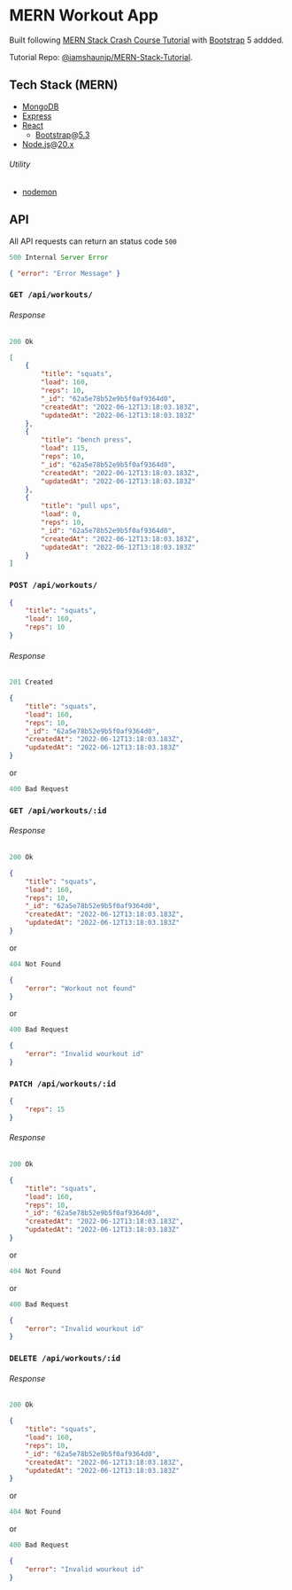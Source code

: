 # MERN Workout App

Built following [MERN Stack Crash Course Tutorial](https://www.youtube.com/playlist?list=PL4cUxeGkcC9iJ_KkrkBZWZRHVwnzLIoUE) with [Bootstrap](https://getbootstrap.com/) 5 addded.

Tutorial Repo: [@iamshaunjp/MERN-Stack-Tutorial](https://github.com/iamshaunjp/MERN-Stack-Tutorial).

## Tech Stack (MERN)

- [MongoDB](https://www.mongodb.com/)
- [Express](https://expressjs.com/)
- [React](https://reactjs.org/)
  - [Bootstrap](https://getbootstrap.com/)@[5.3](https://getbootstrap.com/docs/5.3/getting-started/introduction/)
- [Node.js](https://nodejs.org/en/)@[20.x](https://nodejs.org/docs/latest-v20.x/api/index.html)

###### Utility
- [nodemon](https://nodemon.io/)

## API

All API requests can return an status code `500`
```js
500 Internal Server Error
```
```json
{ "error": "Error Message" }
```

### `GET /api/workouts/`

###### Response

```js
200 Ok
```

```json
[
	{
		"title": "squats",
		"load": 160,
		"reps": 10,
		"_id": "62a5e78b52e9b5f0af9364d0",
		"createdAt": "2022-06-12T13:18:03.183Z",
		"updatedAt": "2022-06-12T13:18:03.183Z"
	},
	{
		"title": "bench press",
		"load": 115,
		"reps": 10,
		"_id": "62a5e78b52e9b5f0af9364d0",
		"createdAt": "2022-06-12T13:18:03.183Z",
		"updatedAt": "2022-06-12T13:18:03.183Z"
	},
	{
		"title": "pull ups",
		"load": 0,
		"reps": 10,
		"_id": "62a5e78b52e9b5f0af9364d0",
		"createdAt": "2022-06-12T13:18:03.183Z",
		"updatedAt": "2022-06-12T13:18:03.183Z"
	}
]
```

### `POST /api/workouts/`

```json
{
	"title": "squats",
	"load": 160,
	"reps": 10
}
```

###### Response

```js
201 Created
```

```json
{
	"title": "squats",
	"load": 160,
	"reps": 10,
	"_id": "62a5e78b52e9b5f0af9364d0",
	"createdAt": "2022-06-12T13:18:03.183Z",
	"updatedAt": "2022-06-12T13:18:03.183Z"
}
```

or

```js
400 Bad Request
```

### `GET /api/workouts/:id`

###### Response

```js
200 Ok
```

```json
{
	"title": "squats",
	"load": 160,
	"reps": 10,
	"_id": "62a5e78b52e9b5f0af9364d0",
	"createdAt": "2022-06-12T13:18:03.183Z",
	"updatedAt": "2022-06-12T13:18:03.183Z"
}
```

or

```js
404 Not Found
```

```json
{
	"error": "Workout not found"
}
```

or

```js
400 Bad Request
```

```json
{
	"error": "Invalid wourkout id"
}
```

### `PATCH /api/workouts/:id`

```json
{
	"reps": 15
}
```

###### Response

```js
200 Ok
```

```json
{
	"title": "squats",
	"load": 160,
	"reps": 10,
	"_id": "62a5e78b52e9b5f0af9364d0",
	"createdAt": "2022-06-12T13:18:03.183Z",
	"updatedAt": "2022-06-12T13:18:03.183Z"
}
```

or

```js
404 Not Found
```

or

```js
400 Bad Request
```

```json
{
	"error": "Invalid wourkout id"
}
```

### `DELETE /api/workouts/:id`

###### Response

```js
200 Ok
```

```json
{
	"title": "squats",
	"load": 160,
	"reps": 10,
	"_id": "62a5e78b52e9b5f0af9364d0",
	"createdAt": "2022-06-12T13:18:03.183Z",
	"updatedAt": "2022-06-12T13:18:03.183Z"
}
```

or

```js
404 Not Found
```

or

```js
400 Bad Request
```

```json
{
	"error": "Invalid wourkout id"
}
```

